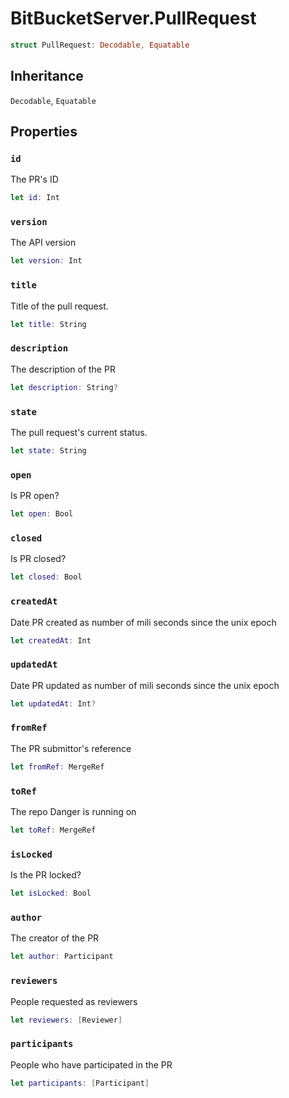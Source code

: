 # BitBucketServer.PullRequest

``` swift
struct PullRequest:​ Decodable, Equatable
```

## Inheritance

`Decodable`, `Equatable`

## Properties

### `id`

The PR's ID

``` swift
let id:​ Int
```

### `version`

The API version

``` swift
let version:​ Int
```

### `title`

Title of the pull request.

``` swift
let title:​ String
```

### `description`

The description of the PR

``` swift
let description:​ String?
```

### `state`

The pull request's current status.

``` swift
let state:​ String
```

### `open`

Is PR open?

``` swift
let open:​ Bool
```

### `closed`

Is PR closed?

``` swift
let closed:​ Bool
```

### `createdAt`

Date PR created as number of mili seconds since the unix epoch

``` swift
let createdAt:​ Int
```

### `updatedAt`

Date PR updated as number of mili seconds since the unix epoch

``` swift
let updatedAt:​ Int?
```

### `fromRef`

The PR submittor's reference

``` swift
let fromRef:​ MergeRef
```

### `toRef`

The repo Danger is running on

``` swift
let toRef:​ MergeRef
```

### `isLocked`

Is the PR locked?

``` swift
let isLocked:​ Bool
```

### `author`

The creator of the PR

``` swift
let author:​ Participant
```

### `reviewers`

People requested as reviewers

``` swift
let reviewers:​ [Reviewer]
```

### `participants`

People who have participated in the PR

``` swift
let participants:​ [Participant]
```
